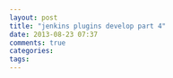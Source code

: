 ```yaml
---
layout: post
title: "jenkins plugins develop part 4"
date: 2013-08-23 07:37
comments: true
categories: 
tags: 
---
```

